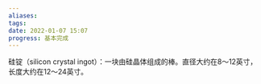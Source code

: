```yaml
---
aliases: 
tags: 
date: 2022-01-07 15:07
progress: 基本完成
---
```


硅锭（silicon crystal ingot）：一块由硅晶体组成的棒。直径大约在8～12英寸，长度大约在12～24英寸。